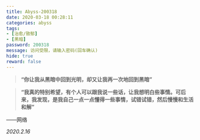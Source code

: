 ```yaml
---
title: Abyss-200318
date: 2020-03-18 00:28:11
categories: abyss
tags:
- [治愈/致郁]
- [黑暗]
password: 200318
message: 访问受限，请输入密码(回车确认)
hide: true
reward: false
---
```

<meting-js server="netease" type="song" id="475072636"></meting-js>

>**“你让我从黑暗中回到光明，却又让我再一次地回到黑暗”**

>**“我真的特别希望，有个人可以跟我说一些话，让我想明白些事情。可后来，我发现，是我自己一点一点懂得一些事情，试错试错，然后慢慢和生活和解”**

——网络

*2020.2.16*
